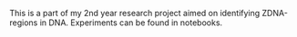 This is a part of my 2nd year research project aimed on identifying ZDNA-regions in DNA. Experiments can be found in notebooks.
